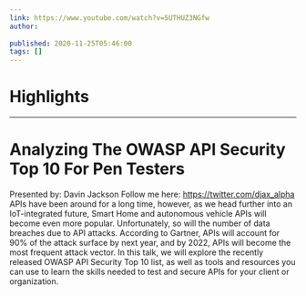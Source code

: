 ```yaml
---
link: https://www.youtube.com/watch?v=5UTHUZ3NGfw
author: 
   
published: 2020-11-25T05:46:00
tags: []
---
```

# Highlights


---
# Analyzing The OWASP API Security Top 10 For Pen Testers
Presented by: Davin Jackson Follow me here: https://twitter.com/djax_alpha APIs have been around for a long time, however, as we head further into an IoT-integrated future, Smart Home and autonomous vehicle APIs will become even more popular. Unfortunately, so will the number of data breaches due to API attacks. According to Gartner, APIs will account for 90% of the attack surface by next year, and by 2022, APIs will become the most frequent attack vector. In this talk, we will explore the recently released OWASP API Security Top 10 list, as well as tools and resources you can use to learn the skills needed to test and secure APIs for your client or organization.